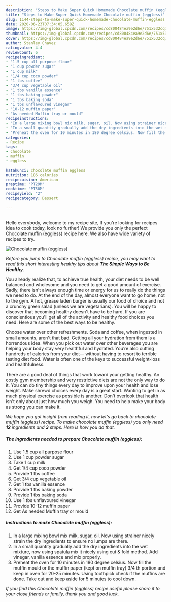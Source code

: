 ```yaml
---
description: "Steps to Make Super Quick Homemade Chocolate muffin (eggless)"
title: "Steps to Make Super Quick Homemade Chocolate muffin (eggless)"
slug: 1144-steps-to-make-super-quick-homemade-chocolate-muffin-eggless
date: 2020-06-23T07:34:05.658Z
image: https://img-global.cpcdn.com/recipes/cd800484ea9e2d6e/751x532cq70/chocolate-muffin-eggless-recipe-main-photo.jpg
thumbnail: https://img-global.cpcdn.com/recipes/cd800484ea9e2d6e/751x532cq70/chocolate-muffin-eggless-recipe-main-photo.jpg
cover: https://img-global.cpcdn.com/recipes/cd800484ea9e2d6e/751x532cq70/chocolate-muffin-eggless-recipe-main-photo.jpg
author: Stanley Chavez
ratingvalue: 4.4
reviewcount: 6
recipeingredient:
- "1.5 cup all purpose flour"
- "1 cup powder sugar"
- "1 cup milk"
- "1/4 cup coco powder"
- "1 tbs coffee"
- "3/4 cup vegetable oil"
- "1 tbs vanilla essence"
- "1 tbs baking powder"
- "1 tbs baking soda"
- "1 tbs unflavoured vinegar"
- "10-12 muffin paper"
- "As needed Muffin tray or mould"
recipeinstructions:
- "In a large mixing bowl mix milk, sugar, oil. Now using strainer nicely strain the dry ingredients to ensure no lumps are there."
- "In a small quantity gradually add the dry ingredients into the wet mixture, now using spatula mix it nicely using cut &amp; fold method. Add vinegar, vanilla essence and mix properly."
- "Preheat the oven for 10 minutes in 180 degree celsius. Now fill the muffin mould or the muffin paper (kept on muffin tray) 3/4 th portion and keep in oven for 20-25 minutes. Using toothpick check if the muffins are done. Take out and keep aside for 5 minutes to cool down."
categories:
- Recipe
tags:
- chocolate
- muffin
- eggless

katakunci: chocolate muffin eggless 
nutrition: 186 calories
recipecuisine: American
preptime: "PT29M"
cooktime: "PT50M"
recipeyield: "2"
recipecategory: Dessert

---
```

<br>
Hello everybody, welcome to my recipe site, If you're looking for recipes idea to cook today, look no further! We provide you only the perfect Chocolate muffin (eggless) recipe here. We also have wide variety of recipes to try.
<br>


![Chocolate muffin (eggless)](https://img-global.cpcdn.com/recipes/cd800484ea9e2d6e/751x532cq70/chocolate-muffin-eggless-recipe-main-photo.jpg)

<i>Before you jump to Chocolate muffin (eggless) recipe, you may want to read this short interesting healthy tips about <strong>The Simple Ways to Be Healthy</strong>.</i>

You already realize that, to achieve true health, your diet needs to be well balanced and wholesome and you need to get a good amount of exercise. Sadly, there isn't always enough time or energy for us to really do the things we need to do. At the end of the day, almost everyone want to go home, not to the gym. A hot, grease laden burger is usually our food of choice and not a crunchy green salad (unless we are vegetarians). You will be happy to discover that becoming healthy doesn't have to be hard. If you are conscientious you'll get all of the activity and healthy food choices you need. Here are some of the best ways to be healthy.

Choose water over other refreshments. Soda and coffee, when ingested in small amounts, aren't that bad. Getting all your hydration from them is a horrendous idea. When you pick out water over other beverages you are helping your body stay very healthful and hydrated. You’re also cutting hundreds of calories from your diet— without having to resort to terrible tasting diet food. Water is often one of the keys to successful weight-loss and healthfulness.

There are a good deal of things that work toward your getting healthy. An costly gym membership and very restrictive diets are not the only way to do it. You can do tiny things every day to improve upon your health and lose weight. Make shrewd choices every day is a great start. Wanting to get in as much physical exercise as possible is another. Don't overlook that health isn't only about just how much you weigh. You need to help make your body as strong you can make it. 


<i>We hope you got insight from reading it, now let's go back to chocolate muffin (eggless) recipe. To make chocolate muffin (eggless) you only need <strong>12</strong> ingredients and <strong>3</strong> steps. Here is how you do that.
</i>

##### The ingredients needed to prepare Chocolate muffin (eggless):

1. Use 1.5 cup all purpose flour
1. Use 1 cup powder sugar
1. Take 1 cup milk
1. Get 1/4 cup coco powder
1. Provide 1 tbs coffee
1. Get 3/4 cup vegetable oil
1. Get 1 tbs vanilla essence
1. Provide 1 tbs baking powder
1. Provide 1 tbs baking soda
1. Use 1 tbs unflavoured vinegar
1. Provide 10-12 muffin paper
1. Get As needed Muffin tray or mould


##### Instructions to make Chocolate muffin (eggless):

1. In a large mixing bowl mix milk, sugar, oil. Now using strainer nicely strain the dry ingredients to ensure no lumps are there.
1. In a small quantity gradually add the dry ingredients into the wet mixture, now using spatula mix it nicely using cut &amp; fold method. Add vinegar, vanilla essence and mix properly.
1. Preheat the oven for 10 minutes in 180 degree celsius. Now fill the muffin mould or the muffin paper (kept on muffin tray) 3/4 th portion and keep in oven for 20-25 minutes. Using toothpick check if the muffins are done. Take out and keep aside for 5 minutes to cool down.


<i>If you find this Chocolate muffin (eggless) recipe useful please share it to your close friends or family, thank you and good luck.</i>
